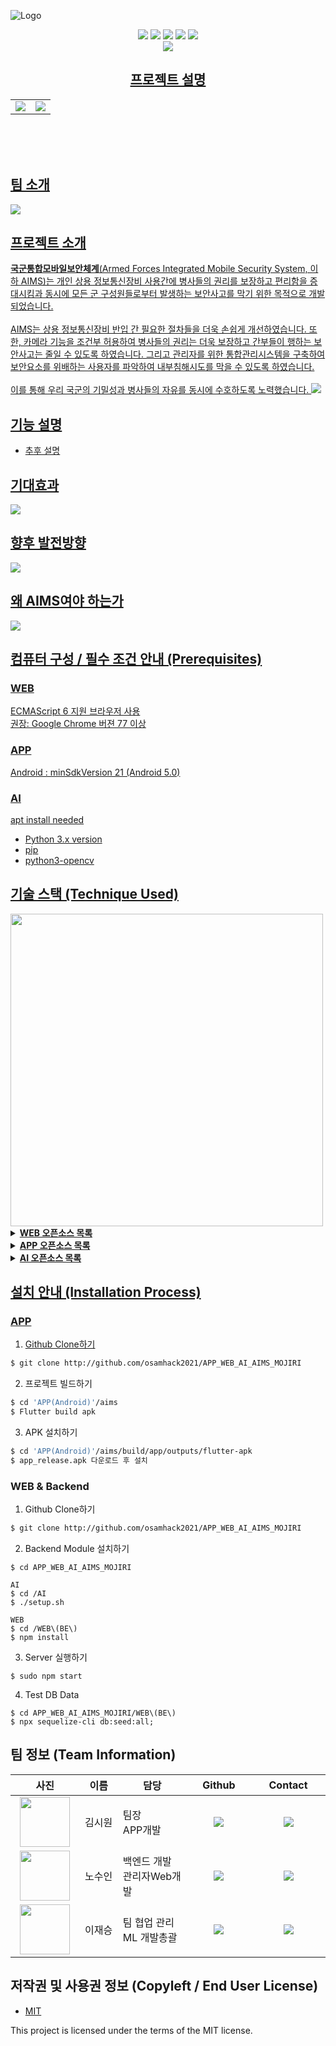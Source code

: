 ![Logo](image/main.png)
<p align="center">
	<img src="https://img.shields.io/github/languages/count/osamhack2021/APP_WEB_AI_AIMS_MOJIRI?style=flat-square" />
	<img src="https://img.shields.io/github/downloads/osamhack2021/APP_WEB_AI_AIMS_MOJIRI/total?style=flat-square" />
	<img src="https://img.shields.io/github/stars/osamhack2021/APP_WEB_AI_AIMS_MOJIRI?style=flat-square" />
	<img src="https://img.shields.io/github/forks/osamhack2021/APP_WEB_AI_AIMS_MOJIRI?style=flat-square" />
	<img src="https://img.shields.io/github/license/osamhack2021/APP_WEB_AI_AIMS_MOJIRI?style=flat-square" /><br>
	<a href="https://sun-bottle-cdc.notion.site/5feecf30d55c43cfaf3d9faa0cfb788bE"><img src="https://img.shields.io/badge/Notion-blue?style=for-the-badge&logo" />
</p>

<h2 align="center">프로젝트 설명</h2>
<table align="center">
	<tr>
		<td>
			<a href="https://youtu.be/ipAjxo-JdNE"><img src="image/youtube.png"></a>
		</td>
		<td>
			<a href="https://siwon.gitbook.io/aims"><img src="image/gitbook.png"></a>
		</td>
	</tr>
</table>


<br>
<br>
<br>

## 팀 소개
<img src="image/person.png">

## 프로젝트 소개
<b>국군통합모바일보안체계</b>(Armed Forces Integrated Mobile Security System, 이하 AIMS)는 개인 상용 정보통신장비 사용간에 병사들의 권리를 보장하고 편리함을 증대시킴과 동시에 모든 군 구성원들로부터 발생하는 보안사고를 막기 위한 목적으로 개발되었습니다.<br><br>AIMS는 상용 정보통신장비 반입 간 필요한 절차들을 더욱 손쉽게 개선하였습니다. 또한, 카메라 기능을 조건부 허용하여 병사들의 권리는 더욱 보장하고 간부들이 행하는 보안사고는 줄일 수 있도록 하였습니다. 그리고 관리자를 위한 통합관리시스템을 구축하여 보안요소를 위배하는 사용자를 파악하여 내부침해시도를 막을 수 있도록 하였습니다.<br><br>이를 통해 우리 국군의 기밀성과 병사들의 자유를 동시에 수호하도록 노력했습니다.
<img src="image/project_1.png">


## 기능 설명
- 추후 설명

## 기대효과
<img src="image/get_.png">

## 향후 발전방향
<img src="image/future_.png">

## 왜 AIMS여야 하는가
<img src="image/now_.png">

## 컴퓨터 구성 / 필수 조건 안내 (Prerequisites)
### WEB
ECMAScript 6 지원 브라우저 사용<br>
권장: Google Chrome 버젼 77 이상<br>
### APP
Android : minSdkVersion 21 (Android 5.0)
### AI
apt install needed
- Python 3.x version
- pip
- python3-opencv

## 기술 스택 (Technique Used) 
<img src="image/techstack.png" width="500">
<details>
    <summary><strong>WEB 오픈소스 목록</strong> </summary>
	cookie-parser 1.4.4<br>
	cors 2.8.5<br>
	debug 2.6.9<br>
	ejs 3.1.6<br>
	express 4.16.1<br>
	http-errors 1.6.3<br>
	morgan 1.9.1<br>
	mysql 2.18.1<br>
	mysql2 2.3.0<br>
	path 0.12.7<br>
	request 2.88.2<br>
	sequelize 6.6.5<br>
	sequelize-cli 6.2.0<br>
</details>
<details>
    <summary><strong>APP 오픈소스 목록</strong> </summary>
	get: ^4.3.8<br>
	permission_handler: ^8.1.6<br>
	adobe_xd: ^2.0.0+1<br>
	fluttertoast: ^8.0.8<br>
	hand_signature: ^2.1.0+2<br>
	zoom_widget: ^0.2.1<br>
	http: ^0.13.4<br>
	device_information: ^0.0.4<br>
	camera: ^0.9.4+1<br>
	video_player: ^2.2.5<br>
	image_gallery_saver: ^1.7.1
</details>
<details>
    <summary><strong>AI 오픈소스 목록</strong> </summary>
	- paddleocr 2.3.0.1<br>
	- model : google deeplab v3+
</details>

## 설치 안내 (Installation Process)
### APP
1. Github Clone하기
```bash
$ git clone http://github.com/osamhack2021/APP_WEB_AI_AIMS_MOJIRI
```
2. 프로젝트 빌드하기
```bash
$ cd 'APP(Android)'/aims
$ Flutter build apk
```
3. APK 설치하기
```bash
$ cd 'APP(Android)'/aims/build/app/outputs/flutter-apk
$ app_release.apk 다운로드 후 설치
```

### WEB & Backend
1. Github Clone하기
```bash
$ git clone http://github.com/osamhack2021/APP_WEB_AI_AIMS_MOJIRI
```

2. Backend Module 설치하기
```
$ cd APP_WEB_AI_AIMS_MOJIRI

AI
$ cd /AI
$ ./setup.sh

WEB
$ cd /WEB\(BE\)
$ npm install
```

3. Server 실행하기
```
$ sudo npm start
```

4. Test DB Data 
```
$ cd APP_WEB_AI_AIMS_MOJIRI/WEB\(BE\)
$ npx sequelize-cli db:seed:all;
```
 
## 팀 정보 (Team Information)
<table width="700">
<thead>
<tr>
<th width="120" align="center">사진</th>
<th width="100" align="center">이름</th>
<th width="200" align="center">담당</th>
<th width="150" align="center">Github</th>
<th width="175" align="center">Contact</th>
</tr> 
</thead>
<tbody>
<tr>
<td width="120" align="center"><img src="image/siwon11.png" width="80" height="80"></td>
<td width="100" align="center">김시원</td>
<td width="200">팀장<br>APP개발</td>
<td width="150" align="center">
	<a href="https://github.com/kimww42">
		<img src="https://img.shields.io/badge/kimww42-655ced?style=social&logo=github"/>
	</a>
</td>
<td width="175" align="center">
	<a href="mailto:kimsiw42@ajou.ac.kr"><img src="https://img.shields.io/static/v1?label=&message=kimsiw42@ajou.ac.kr&color=orange&style=flat-square&logo=gmail"></a>
	</td>
</tr>
<tr>
<td width="120" align="center"><img src="image/rohsuin.png" width="80" height="80"></td>
<td width="100" align="center">노수인</td>
<td width="200">백엔드 개발<br>관리자Web개발</td>

<td width="150" align="center">
	<a href="https://github.com/bigpie1367">
		<img src="https://img.shields.io/badge/bigpie1367-655ced?style=social&logo=github"/>
	</a>
</td>
<td width="175" align="center">
	<a href="mailto:bigpie1367@gmail.com"><img src="https://img.shields.io/static/v1?label=&message=bigpie1367@gmail.com&color=orange&style=flat-square&logo=gmail"></a>
	</td>
</tr>
<tr>
<td width="120" align="center"><img src="image/jaeseung.png" width="80" height="80"></td>
<td width="100" align="center">이재승</td>
<td width="200">팀 협업 관리<br>ML 개발총괄</td>

<td width="150" align="center">
	<a href="https://github.com/js0807">
		<img src="https://img.shields.io/badge/js0807-655ced?style=social&logo=github"/>
	</a>
</td>
<td width="175" align="center">
	<a href="mailto:nemojs87@gmail.com"><img src="https://img.shields.io/static/v1?label=&message=nemojs87@gmail.com&color=orange&style=flat-square&logo=gmail"></a>
	</td>
</tr>
</tr>
</tbody>
</table>

## 저작권 및 사용권 정보 (Copyleft / End User License)
 * [MIT](https://github.com/osam2020-WEB/Sample-ProjectName-TeamName/blob/master/license.md)

This project is licensed under the terms of the MIT license.
